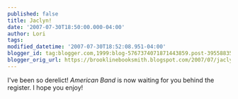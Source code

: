 ```yaml
---
published: false
title: Jaclyn!
date: '2007-07-30T18:50:00.000-04:00'
author: Lori
tags: 
modified_datetime: '2007-07-30T18:52:08.951-04:00'
blogger_id: tag:blogger.com,1999:blog-5767374071871443859.post-3955883543414886507
blogger_orig_url: https://brooklinebooksmith.blogspot.com/2007/07/jaclyn.html
---
```


I've been so derelict! <em>American Band</em> is now waiting for you behind the register. I hope you enjoy!